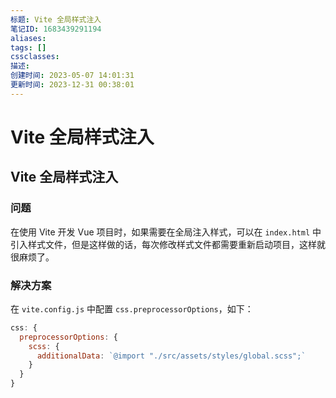 ```yaml
---
标题: Vite 全局样式注入
笔记ID: 1683439291194
aliases: 
tags: []
cssclasses: 
描述: 
创建时间: 2023-05-07 14:01:31
更新时间: 2023-12-31 00:38:01
---
```


# Vite 全局样式注入

## Vite 全局样式注入

### 问题

在使用 Vite 开发 Vue 项目时，如果需要在全局注入样式，可以在 `index.html` 中引入样式文件，但是这样做的话，每次修改样式文件都需要重新启动项目，这样就很麻烦了。

### 解决方案

在 `vite.config.js` 中配置 `css.preprocessorOptions`，如下：

```js
css: {
  preprocessorOptions: {
    scss: {
      additionalData: `@import "./src/assets/styles/global.scss";`
    }
  }
}
```
